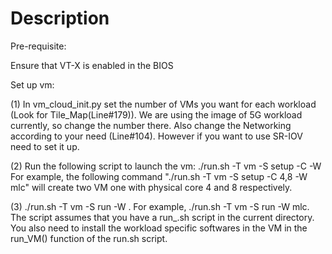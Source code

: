 # Description

Pre-requisite:

Ensure that VT-X is enabled in the BIOS
 
Set up vm: 

(1) In vm_cloud_init.py set the number of VMs you want for each workload (Look for Tile_Map(Line#179)). We are using the image of 5G workload currently, so change the number there. Also change the Networking according to your need (Line#104). However if you want to use SR-IOV need to set it up.

(2) Run the following script to launch the vm: ./run.sh -T vm -S setup -C <number of cpus for each vm> -W <workload name>
  For example, the following command "./run.sh -T vm -S setup -C 4,8 -W mlc" will create two VM one with physical core 4 and 8 respectively.

(3) ./run.sh -T vm -S run -W <workload name>. For example, ./run.sh -T vm -S run -W mlc. The script assumes that you have a run_<workload name>.sh script in the current directory. You also need to install the workload specific softwares in the VM in the run_VM() function of the run.sh script.

